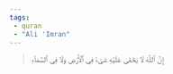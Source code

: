 ```yaml
---
tags: 
 - quran 
 - "Ali 'Imran"
---
```


> إِنَّ ٱللَّهَ لَا يَخۡفَىٰ عَلَيۡهِ شَيۡءٞ فِي ٱلۡأَرۡضِ وَلَا فِي ٱلسَّمَآءِ
